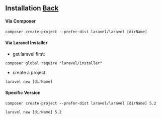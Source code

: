 ## Installation [Back](./../laravel.md)

#### Via Composer

`composer create-project --prefer-dist laravel/laravel [dirName]`

#### Via Laravel Installer

- get laravel first:

`composer global require "laravel/installer"`

- create a project

`laravel new [dirName]`

#### Specific Version

`composer create-project --prefer-dist laravel/laravel [dirName] 5.2`

`laravel new [dirName] 5.2`
